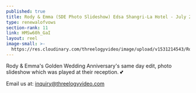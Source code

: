 ```yaml
---
published: true
title: Rody & Emma (SDE Photo Slideshow) Edsa Shangri-La Hotel - July 2018
type: renewalofvows
section-rank: 11
link: HMSw60h_GaI
layout: reel
image-small: >-
  https://res.cloudinary.com/threelogyvideo/image/upload/v1531214543/Rody_Emma.jpg
---
```

Rody & Emma's Golden Wedding Anniversary's same day edit, photo slideshow which was played at their reception. 💕 

Email us at: inquiry@threelogyvideo.com